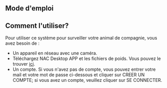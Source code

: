 ## Mode d'emploi

## Comment l'utiliser?

Pour utiliser ce système pour surveiller votre animal de compagnie, vous avez besoin de :

- Un appareil en réseau avec une caméra.
- Téléchargez NAC Desktop APP et les fichiers de poids. Vous pouvez le trouver [ici](https://nac-app.netlify.app/nac/user-guide).
- Un compte. Si vous n'avez pas de compte, vous pouvez entrer votre mail et votre mot de passe ci-dessous et cliquer sur CREER UN COMPTE; si vous avez un compte, veuillez cliquer sur SE CONNECTER.